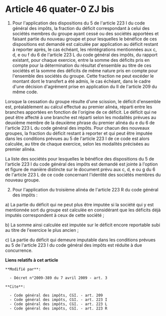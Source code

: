 # Article 46 quater-0 ZJ bis

1. Pour l'application des dispositions du 5 de l'article 223 I du code général des impôts, la fraction du déficit
correspondant à celui des sociétés membres du groupe ayant cessé ou des sociétés apportées et faisant partie du nouveau
groupe et pour lesquelles le bénéfice de ces dispositions est demandé est calculée par application au déficit restant à
reporter après, le cas échéant, les réintégrations mentionnées aux c, d, e ou f du 6 de l'article 223 L du code général des
impôts, du rapport existant, pour chaque exercice, entre la somme des déficits pris en compte pour la détermination du
résultat d'ensemble au titre de ces sociétés et la somme des déficits de même nature pris en compte pour l'ensemble des
sociétés du groupe. Cette fraction ne peut excéder le montant dont le transfert a été admis, le cas échéant, dans le cadre
d'une décision d'agrément prise en application du II de l'article 209 du même code. 

Lorsque la cessation du groupe résulte d'une scission, le déficit d'ensemble est, préalablement au calcul effectué au premier
alinéa, réparti entre les branches apportées en fonction de l'origine de ce déficit. Le déficit qui ne peut être affecté à
une branche est réparti selon les modalités prévues au deuxième membre de la deuxième phrase du premier alinéa du e du 6 de
l'article 223 L du code général des impôts. Pour chacun des nouveaux groupes, la fraction du déficit restant à reporter et
qui peut être imputée dans les conditions prévues au 5 de l'article 223 I de ce code est alors calculée, au titre de chaque
exercice, selon les modalités précisées au premier alinéa. 

La liste des sociétés pour lesquelles le bénéfice des dispositions du 5 de l'article 223 I du code général des impôts est
demandé est jointe à l'option et figure de manière distincte sur le document prévu aux c, d, e ou g du 6 de l'article 223 L
de ce code concernant l'identité des sociétés membres du nouveau groupe. 

2. Pour l'application du troisième alinéa de l'article 223 R du code général des impôts : 

a) La partie du déficit qui ne peut plus être imputée si la société qui y est mentionnée sort du groupe est calculée en
considérant que les déficits déjà imputés correspondent à ceux de cette société ; 

b) La somme ainsi calculée est imputée sur le déficit encore reportable subi au titre de l'exercice le plus ancien ; 

c) La partie du déficit qui demeure imputable dans les conditions prévues au 5 de l'article 223 I du code général des impôts
est réduite à due concurrence.

**Liens relatifs à cet article**

	**Modifié par**:

	  - Décret n°2009-389 du 7 avril 2009 - art. 3

	**Cite**:

	  - Code général des impôts, CGI. - art. 209
	  - Code général des impôts, CGI. - art. 223 I
	  - Code général des impôts, CGI. - art. 223 L
	  - Code général des impôts, CGI. - art. 223 R
